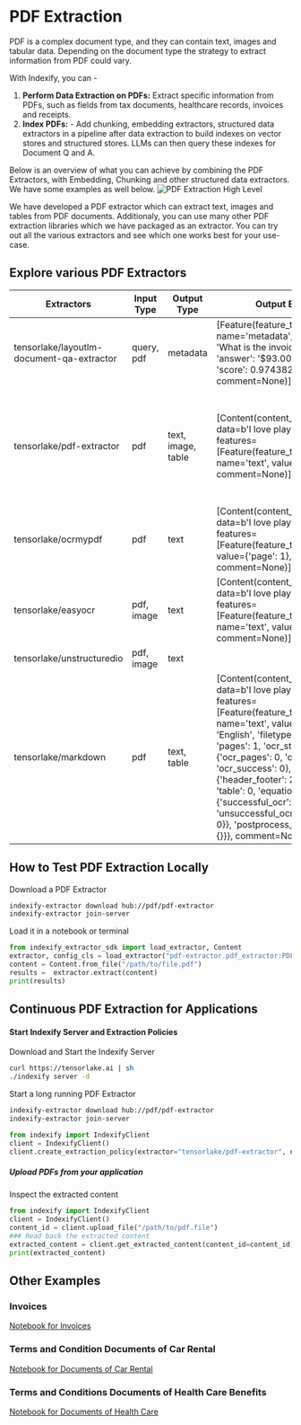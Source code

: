 # PDF Extraction

PDF is a complex document type, and they can contain text, images and tabular data. Depending on the document type the strategy to extract information from PDF could vary. 

With Indexify, you can -

1. **Perform Data Extraction on PDFs:** Extract specific information from PDFs, such as fields from tax documents, healthcare records, invoices and receipts.
2. **Index PDFs:** - Add chunking, embedding extractors, structured data extractors in a pipeline after data extraction to build indexes on vector stores and structured stores. LLMs can then query these indexes for Document Q and A.

Below is an overview of what you can achieve by combining the PDF Extractors, with Embedding, Chunking and other structured data extractors. We have some examples as well below.
![PDF Extraction High Level](../images/PDF_Usecase.png)

We have developed a PDF extractor which can extract text, images and tables from PDF documents. Additionaly, you can use many other PDF extraction libraries which we have 
packaged as an extractor. You can try out all the various extractors and see which one works best for your use-case.

## Explore various PDF Extractors
| Extractors                                | Input Type | Output Type        | Output Example                                                                                                                                                                                                                                                                                                                                                                                                                                                                 | Best For                        | Example Usage                                                                                                                                                                                                                                      |
|-------------------------------------------|------------|--------------------|--------------------------------------------------------------------------------------------------------------------------------------------------------------------------------------------------------------------------------------------------------------------------------------------------------------------------------------------------------------------------------------------------------------------------------------------------------------------------------|---------------------------------|----------------------------------------------------------------------------------------------------------------------------------------------------------------------------------------------------------------------------------------------------|
| tensorlake/layoutlm-document-qa-extractor | query, pdf | metadata           | [Feature(feature_type='metadata', name='metadata', value={'query': 'What is the invoice total?', 'answer': '$93.00', 'page': 0, 'score': 0.9743825197219849}, comment=None)]                                                                                                                                                                                                                                                                                                   | Invoices Question Answering     | [Schema based HOA Documents](../examples/HOA_Invoice_Data_Extraction.ipynb)                                                                                                                                                                        |
| tensorlake/pdf-extractor                  | pdf        | text, image, table | [Content(content_type='text/plain', data=b'I love playing football.', features=[Feature(feature_type='metadata', name='text', value={'page': 1}, comment=None)], labels={})]                                                                                                                                                                                                                                                                                                   | Scientific Papers, Tabular Info | [Schema based HOA Documents](../examples/HOA_Invoice_Data_Extraction.ipynb), [Multi-state Terms Documents](../examples/Sixt.ipynb), [Scientific Journals](../examples/Scientific_Journals.ipynb), [SEC 10-K docs](../examples/SEC_10_K_docs.ipynb) |
| tensorlake/ocrmypdf                       | pdf        | text               | [Content(content_type='text/plain', data=b'I love playing football.', features=[Feature(feature_type='metadata', value={'page': 1}, comment=None)], labels={})]                                                                                                                                                                                                                                                                                                                | Photocopied/Scanned PDFs on CPU |                                                                                                                                                                                                                                                    |
| tensorlake/easyocr                        | pdf, image | text               | [Content(content_type='text/plain', data=b'I love playing football.', features=[Feature(feature_type='metadata', name='text', value={'page': 1}, comment=None)], labels={})]                                                                                                                                                                                                                                                                                                   | Photocopied/Scanned PDFs on GPU |                                                                                                                                                                                                                                                    |
| tensorlake/unstructuredio                 | pdf, image | text               |                                                                                                                                                                                                                                                                                                                                                                                                                                                                                |                                 |                                                                                                                                                                                                                                                    |
| tensorlake/markdown                       | pdf        | text, table        | [Content(content_type='text/plain', data=b'I love playing football.', features=[Feature(feature_type='metadata', name='text', value={'language': 'English', 'filetype': 'pdf', 'toc': [], 'pages': 1, 'ocr_stats': {'ocr_pages': 0, 'ocr_failed': 0, 'ocr_success': 0}, 'block_stats': {'header_footer': 2, 'code': 0, 'table': 0, 'equations': {'successful_ocr': 0, 'unsuccessful_ocr': 0, 'equations': 0}}, 'postprocess_stats': {'edit': {}}}, comment=None)], labels={})] | Structured & formatted PDF      |                                                                                                                                                                                                                                                    |

## How to Test PDF Extraction Locally
Download a PDF Extractor
```bash
indexify-extractor download hub://pdf/pdf-extractor
indexify-extractor join-server
```

Load it in a notebook or terminal
```python
from indexify_extractor_sdk import load_extractor, Content
extractor, config_cls = load_extractor("pdf-extractor.pdf_extractor:PDFExtractor")
content = Content.from_file("/path/to/file.pdf")
results =  extractor.extract(content)
print(results)
```

## Continuous PDF Extraction for Applications

#### Start Indexify Server and Extraction Policies

Download and Start the Indexify Server 
```bash
curl https://tensorlake.ai | sh
./indexify server -d
```

Start a long running PDF Extractor 
```bash
indexify-extractor download hub://pdf/pdf-extractor
indexify-extractor join-server
```

```python
from indexify import IndexifyClient
client = IndexifyClient()
client.create_extraction_policy(extractor="tensorlake/pdf-extractor", name="my-pdf-extractor")
```

##### Upload PDFs from your application 


Inspect the extracted content
```python
from indexify import IndexifyClient
client = IndexifyClient()
content_id = client.upload_file("/path/to/pdf.file")
### Read back the extracted content 
extracted_content = client.get_extracted_content(content_id=content_id)
print(extracted_content)
```

## Other Examples 

### Invoices
[Notebook for Invoices](../examples/Invoices.ipynb)

### Terms and Condition Documents of Car Rental
[Notebook for Documents of Car Rental](../examples/Terms_and_Condition_Documents_of_Car_Rental.ipynb)

### Terms and Conditions Documents of Health Care Benefits
[Notebook for Documents of Health Care](../examples/Terms_and_Conditions_Documents_of_Health_Care_Benefits.ipynb)
